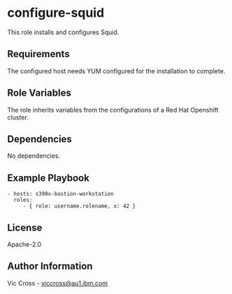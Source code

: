 configure-squid
===============

This role installs and configures Squid.

Requirements
------------

The configured host needs YUM configured for the installation to complete.

Role Variables
--------------

The role inherits variables from the configurations of a Red Hat Openshift cluster.

Dependencies
------------

No dependencies.

Example Playbook
----------------

    - hosts: s390x-bastion-workstation
      roles:
         - { role: username.rolename, x: 42 }

License
-------

Apache-2.0

Author Information
------------------

Vic Cross - viccross@au1.ibm.com
